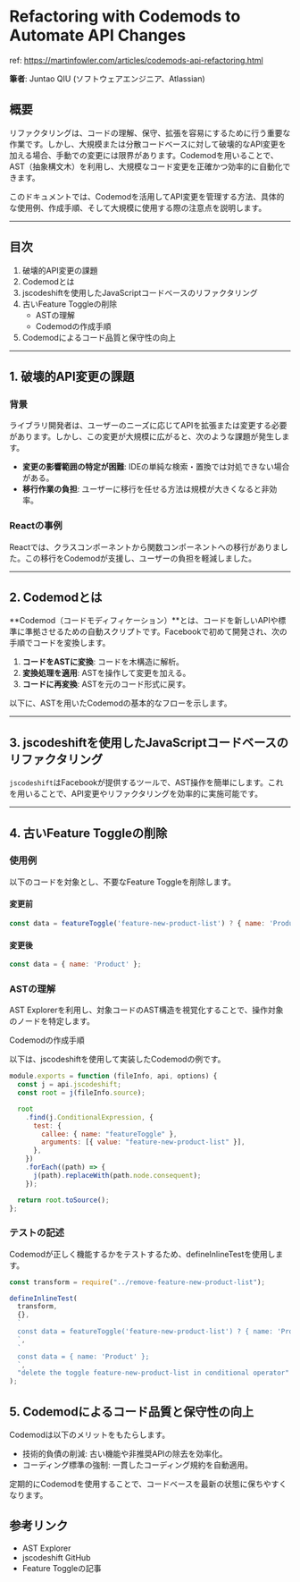 # Refactoring with Codemods to Automate API Changes

ref: <https://martinfowler.com/articles/codemods-api-refactoring.html>

**筆者**: Juntao QIU (ソフトウェアエンジニア、Atlassian)

## 概要

リファクタリングは、コードの理解、保守、拡張を容易にするために行う重要な作業です。しかし、大規模または分散コードベースに対して破壊的なAPI変更を加える場合、手動での変更には限界があります。Codemodを用いることで、AST（抽象構文木）を利用し、大規模なコード変更を正確かつ効率的に自動化できます。

このドキュメントでは、Codemodを活用してAPI変更を管理する方法、具体的な使用例、作成手順、そして大規模に使用する際の注意点を説明します。

---

## 目次

1. 破壊的API変更の課題
2. Codemodとは
3. jscodeshiftを使用したJavaScriptコードベースのリファクタリング
4. 古いFeature Toggleの削除
   - ASTの理解
   - Codemodの作成手順
5. Codemodによるコード品質と保守性の向上

---

## 1. 破壊的API変更の課題

### 背景

ライブラリ開発者は、ユーザーのニーズに応じてAPIを拡張または変更する必要があります。しかし、この変更が大規模に広がると、次のような課題が発生します。

- **変更の影響範囲の特定が困難**: IDEの単純な検索・置換では対処できない場合がある。
- **移行作業の負担**: ユーザーに移行を任せる方法は規模が大きくなると非効率。

### Reactの事例

Reactでは、クラスコンポーネントから関数コンポーネントへの移行がありました。この移行をCodemodが支援し、ユーザーの負担を軽減しました。

---

## 2. Codemodとは

**Codemod（コードモディフィケーション）**とは、コードを新しいAPIや標準に準拠させるための自動スクリプトです。Facebookで初めて開発され、次の手順でコードを変換します。

1. **コードをASTに変換**: コードを木構造に解析。
2. **変換処理を適用**: ASTを操作して変更を加える。
3. **コードに再変換**: ASTを元のコード形式に戻す。

以下に、ASTを用いたCodemodの基本的なフローを示します。

---

## 3. jscodeshiftを使用したJavaScriptコードベースのリファクタリング

`jscodeshift`はFacebookが提供するツールで、AST操作を簡単にします。これを用いることで、API変更やリファクタリングを効率的に実施可能です。

---

## 4. 古いFeature Toggleの削除

### 使用例

以下のコードを対象とし、不要なFeature Toggleを削除します。

#### 変更前

```javascript
const data = featureToggle('feature-new-product-list') ? { name: 'Product' } : undefined;
```

#### 変更後

```javascript
const data = { name: 'Product' };
```

### ASTの理解

AST Explorerを利用し、対象コードのAST構造を視覚化することで、操作対象のノードを特定します。

Codemodの作成手順

以下は、jscodeshiftを使用して実装したCodemodの例です。

```javascript
module.exports = function (fileInfo, api, options) {
  const j = api.jscodeshift;
  const root = j(fileInfo.source);

  root
    .find(j.ConditionalExpression, {
      test: {
        callee: { name: "featureToggle" },
        arguments: [{ value: "feature-new-product-list" }],
      },
    })
    .forEach((path) => {
      j(path).replaceWith(path.node.consequent);
    });

  return root.toSource();
};

```

### テストの記述

Codemodが正しく機能するかをテストするため、defineInlineTestを使用します。

```javascript
const transform = require("../remove-feature-new-product-list");

defineInlineTest(
  transform,
  {},
  `
  const data = featureToggle('feature-new-product-list') ? { name: 'Product' } : undefined;
  `,
  `
  const data = { name: 'Product' };
  `,
  "delete the toggle feature-new-product-list in conditional operator"
);
```

## 5. Codemodによるコード品質と保守性の向上

Codemodは以下のメリットをもたらします。

- 技術的負債の削減: 古い機能や非推奨APIの除去を効率化。
- コーディング標準の強制: 一貫したコーディング規約を自動適用。

定期的にCodemodを使用することで、コードベースを最新の状態に保ちやすくなります。

## 参考リンク

- AST Explorer
- jscodeshift GitHub
- Feature Toggleの記事
